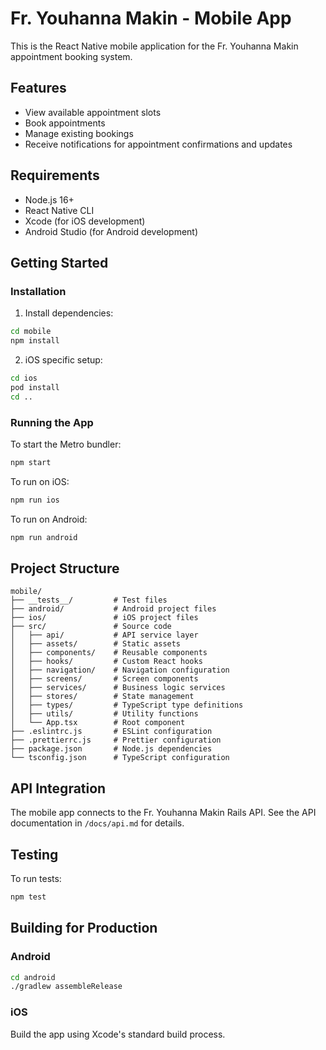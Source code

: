 # Fr. Youhanna Makin - Mobile App

This is the React Native mobile application for the Fr. Youhanna Makin appointment booking system.

## Features

- View available appointment slots
- Book appointments
- Manage existing bookings
- Receive notifications for appointment confirmations and updates

## Requirements

- Node.js 16+
- React Native CLI
- Xcode (for iOS development)
- Android Studio (for Android development)

## Getting Started

### Installation

1. Install dependencies:

```bash
cd mobile
npm install
```

2. iOS specific setup:

```bash
cd ios
pod install
cd ..
```

### Running the App

To start the Metro bundler:

```bash
npm start
```

To run on iOS:

```bash
npm run ios
```

To run on Android:

```bash
npm run android
```

## Project Structure

```
mobile/
├── __tests__/         # Test files
├── android/           # Android project files
├── ios/               # iOS project files
├── src/               # Source code
│   ├── api/           # API service layer
│   ├── assets/        # Static assets
│   ├── components/    # Reusable components
│   ├── hooks/         # Custom React hooks
│   ├── navigation/    # Navigation configuration
│   ├── screens/       # Screen components
│   ├── services/      # Business logic services
│   ├── stores/        # State management
│   ├── types/         # TypeScript type definitions
│   ├── utils/         # Utility functions
│   └── App.tsx        # Root component
├── .eslintrc.js       # ESLint configuration
├── .prettierrc.js     # Prettier configuration
├── package.json       # Node.js dependencies
└── tsconfig.json      # TypeScript configuration
```

## API Integration

The mobile app connects to the Fr. Youhanna Makin Rails API. See the API documentation in `/docs/api.md` for details.

## Testing

To run tests:

```bash
npm test
```

## Building for Production

### Android

```bash
cd android
./gradlew assembleRelease
```

### iOS

Build the app using Xcode's standard build process. 
